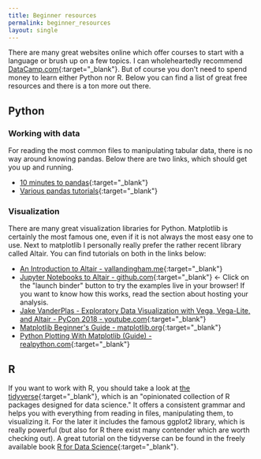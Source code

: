 ```yaml
---
title: Beginner resources
permalink: beginner_resources
layout: single
---
```

There are many great websites online which offer courses to start with a language or brush up on a few topics. I can wholeheartedly recommend [DataCamp.com](https://www.datacamp.com/home){:target="_blank"}. But of course you don't need to spend money to learn either Python nor R. Below you can find a list of great free resources and there is a ton more out there.

## Python
### Working with data
For reading the most common files to manipulating tabular data, there is no way around knowing pandas. Below there are two links, which should get you up and running.

* [10 minutes to pandas](https://pandas.pydata.org/pandas-docs/stable/10min.html){:target="_blank"}
* [Various pandas tutorials](https://pandas.pydata.org/pandas-docs/stable/tutorials.html){:target="_blank"}


### Visualization
There are many great visualization libraries for Python. Matplotlib is certainly the most famous one, even if it is not always the most easy one to use. Next to matplotlib I personally really prefer the rather recent library called Altair. You can find tutorials on both in the links below:

* [An Introduction to Altair - vallandingham.me](http://vallandingham.me/altair_intro.html){:target="_blank"}
* [Jupyter Notebooks to Altair - github.com](https://github.com/altair-viz/altair_notebooks){:target="_blank"} <- Click on the "launch binder" button to try the examples live in your browser! If you want to know how this works, read the section about hosting your analysis.
* [Jake VanderPlas - Exploratory Data Visualization with Vega, Vega-Lite, and Altair - PyCon 2018 - youtube.com](https://www.youtube.com/watch?v=ms29ZPUKxbU){:target="_blank"}
* [Matplotlib Beginner's Guide - matplotlib.org](https://matplotlib.org/users/beginner.html){:target="_blank"}
* [Python Plotting With Matplotlib (Guide) - realpython.com](https://realpython.com/python-matplotlib-guide/){:target="_blank"}

## R
If you want to work with R, you should take a look at [the tidyverse](https://www.tidyverse.org){:target="_blank"}, which is an "opinionated collection of R packages designed for data science." It offers a consistent grammar and helps you with everything from reading in files, manipulating them, to visualizing it. For the later it includes the famous ggplot2 library, which is really powerful (but also for R there exist many contender which are worth checking out). A great tutorial on the tidyverse can be found in the freely available book [R for Data Science](http://r4ds.had.co.nz/){:target="_blank"}.